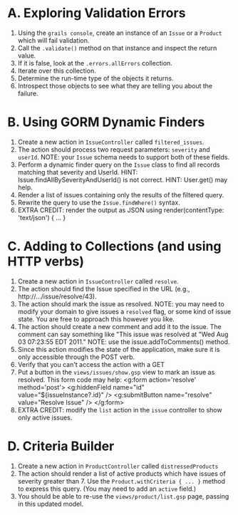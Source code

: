 # A. Exploring Validation Errors
1. Using the `grails console`, create an instance of an `Issue` or a `Product` which will fail validation.
2. Call the `.validate()` method on that instance and inspect the return value.
3. If it is false, look at the `.errors.allErrors` collection. 
4. Iterate over this collection.
5. Determine the run-time type of the objects it returns.
6. Introspect those objects to see what they are telling you about the failure.

# B. Using GORM Dynamic Finders
1. Create a new action in `IssueController` called `filtered_issues`.
2. The action should process two request parameters: `severity` and `userId`. NOTE: your `Issue` schema needs to support both of these fields.
3. Perform a dynamic finder query on the `Issue` class to find all records matching that severity and UserId.
  HINT: Issue.findAllBySeverityAndUserId() is not correct.
  HINT: User.get() may help.
4. Render a list of issues containing only the results of the filtered query.
5. Rewrite the query to use the `Issue.findWhere()` syntax.
6. EXTRA CREDIT: render the output as JSON using render(contentType: 'text/json') { ... }

# C. Adding to Collections (and using HTTP verbs)
1. Create a new action in `IssueController` called `resolve`.
2. The action should find the Issue specified in the URL (e.g., http://.../issue/resolve/43).
3. The action should mark the issue as resolved.
  NOTE: you may need to modify your domain to give issues a `resolved` flag, or some kind of issue state. You are free to approach this however you like.
4. The action should create a new comment and add it to the issue. The comment can say something like "This issue was resolved at "Wed Aug 03 07:23:55 EDT 2011." NOTE: use the issue.addToComments() method.
5. Since this action modifies the state of the application, make sure it is only accessible through the POST verb.
6. Verify that you can't access the action with a GET
7. Put a button in the `views/issues/show.gsp` view to mark an issue as resolved. This form code may help:
            <g:form action='resolve' method='post'>
              <g:hiddenField name="id" value="${issueInstance?.id}" />
              <g:submitButton name="resolve" value="Resolve Issue" />
            </g:form>
8. EXTRA CREDIT: modify the `list` action in the `issue` controller to show only active issues.


# D. Criteria Builder
1. Create a new action in `ProductController` called `distressedProducts`
2. The action should render a list of active products which have issues of severity greater than 7. Use the `Product.withCriteria { ... }` method to express this query. (You may need to add an `active` field.)
3. You should be able to re-use the `views/product/list.gsp` page, passing in this updated model.
